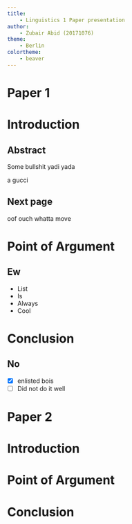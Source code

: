 ```yaml
---
title:
    - Linguistics 1 Paper presentation
author:
    - Zubair Abid (20171076)
theme: 
    - Berlin 
colortheme:
    - beaver
---
```


# Paper 1

# Introduction

## Abstract

Some bullshit yadi yada

a gucci

## Next page

oof ouch whatta move


# Point of Argument

## Ew

- List
- Is 
- Always
- Cool

# Conclusion

## No

- [x] enlisted bois
- [ ] Did not do it well

# Paper 2

# Introduction

# Point of Argument

# Conclusion
